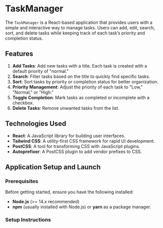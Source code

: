 # TaskManager 

The `TaskManager` is a React-based application that provides users with a simple and interactive way to manage tasks. Users can add, edit, search, sort, and delete tasks while keeping track of each task’s priority and completion status.

## Features

1. **Add Tasks**: Add new tasks with a title. Each task is created with a default priority of "normal."
2. **Search**: Filter tasks based on the title to quickly find specific tasks.
3. **Sort**: Sort tasks by priority or completion status for better organization.
4. **Priority Management**: Adjust the priority of each task to "Low," "Normal," or "High."
5. **Toggle Completion**: Mark tasks as completed or incomplete with a checkbox.
6. **Delete Tasks**: Remove unwanted tasks from the list.

## Technologies Used

- **React**: A JavaScript library for building user interfaces.
- **Tailwind CSS**: A utility-first CSS framework for rapid UI development.
- **PostCSS**: A tool for transforming CSS with JavaScript plugins.
- **Autoprefixer**: A PostCSS plugin to add vendor prefixes to CSS.

## Application Setup and Launch

### Prerequisites

Before getting started, ensure you have the following installed:

- **Node.js** (>= 14.x recommended)
- **npm** (usually installed with Node.js) or **yarn** as a package manager.

### Setup Instructions


